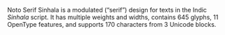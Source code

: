 Noto Serif Sinhala is a modulated (“serif”) design for texts in the Indic _Sinhala_ script. It has multiple weights and widths, contains 645 glyphs, 11 OpenType features, and supports 170 characters from 3 Unicode blocks.